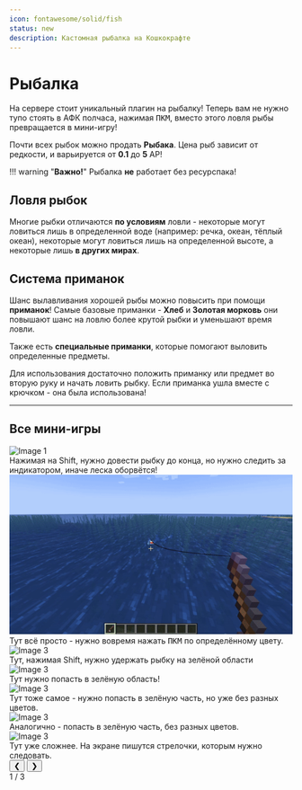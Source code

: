 ```yaml
---
icon: fontawesome/solid/fish
status: new
description: Кастомная рыбалка на Кошкокрафте
---
```


# Рыбалка

На сервере стоит уникальный плагин на рыбалку! Теперь вам не нужно тупо стоять в АФК полчаса, нажимая <span class="keys"><kbd>ПКМ</kbd></span>, вместо этого ловля рыбы превращается в мини-игру!

Почти всех рыбок можно продать **Рыбака**. Цена рыб зависит от редкости, и варьируется от **0.1** до **5** АР!  

!!! warning "**Важно!**"
    Рыбалка **не** работает без ресурспака!

## Ловля рыбок

Многие рыбки отличаются **по условиям** ловли - некоторые могут ловиться лишь в определенной воде (например: речка, океан, тёплый океан), некоторые могут ловиться лишь на определенной высоте, а некоторые лишь **в других мирах**.

## Система приманок

Шанс вылавливания хорошей рыбы можно повысить при помощи **приманок**! Самые базовые приманки - **Хлеб** и **Золотая морковь** они повышают шанс на ловлю более крутой рыбки и уменьшают время ловли.

Также есть **специальные приманки**, которые помогают выловить определенные предметы.

Для использования достаточно положить приманку или предмет во вторую руку и начать ловить рыбку. Если приманка ушла вместе с крючком - она была использована!

***

## Все мини-игры

<div class="carousel-container">
  <div class="carousel">
    <div class="carousel-item">
      <img src="../../../assets/fishing/race.gif" class="carousel-image" alt="Image 1">
      <div class="carousel-caption">Нажимая на Shift, нужно довести рыбку до конца, но нужно следить за индикатором, иначе леска оборвётся!</div>
    </div>
    <div class="carousel-item">
      <img src="../../../assets/fishing/color.gif" class="carousel-image" alt="Image 2">
      <div class="carousel-caption">Тут всё просто - нужно вовремя нажать <span class="keys"><kbd>ПКМ</kbd></span> по определённому цвету.</div>
    </div>
    <div class="carousel-item">
      <img src="../../../assets/fishing/hold.gif" class="carousel-image" alt="Image 3">
      <div class="carousel-caption">Тут, нажимая Shift, нужно удержать рыбку на зелёной области </div>
    </div>
    <div class="carousel-item">
      <img src="../../../assets/fishing/click_v1.gif" class="carousel-image" alt="Image 3">
      <div class="carousel-caption">Тут нужно попасть в зелёную область! </div>
    </div>
    <div class="carousel-item">
      <img src="../../../assets/fishing/click_v2.gif" class="carousel-image" alt="Image 3">
      <div class="carousel-caption">Тут тоже самое - нужно попасть в зелёную часть, но уже без разных цветов.</div>
    </div>
    <div class="carousel-item">
      <img src="../../../assets/fishing/click_v3.gif" class="carousel-image" alt="Image 3">
      <div class="carousel-caption">Аналогично - попасть в зелёную часть, без разных цветов.</div>
    </div>
    <div class="carousel-item">
      <img src="../../../assets/fishing/dance.gif" class="carousel-image" alt="Image 3">
      <div class="carousel-caption">Тут уже сложнее. На экране пишутся стрелочки, которым нужно следовать.  </div>
    </div>
  </div>
  <button class="carousel-button prev-button">&#10094;</button>
  <button class="carousel-button next-button">&#10095;</button>
  <div class="carousel-counter">1 / 3</div>
</div>

<!-- ### **Гонка**

Нажимая на ++left-shift++, нужно довести рыбку до конца, но нужно следить за индикатором, иначе леска оборвётся!

![gonka](../../../assets/fishing/race.gif){width=800 loading="lazy" decoding="async"}

### **Попади в цвет**

Тут всё просто - нужно вовремя нажать <span class="keys"><kbd>ПКМ</kbd></span> по определённому цвету.

![popadi](../../../assets/fishing/color.gif){width=800 loading="lazy" decoding="async"}

### **Удержи**

Тут, нажимая ++left-shift++, нужно удержать рыбку на зелёной области

![hold](../../../assets/fishing/hold.gif){width=800 loading="lazy" decoding="async"}

### **Попади**

Тут нужно попасть в зелёную область! 

<p><span class="green">Зелёный</span> - 100%</p>
<p><span class="gold">Жёлтый</span> - 50%</p>
<p><span style="color:orange">Оранжевый</span> - 25%</p>
<p><span class="red">Красный</span> - 0%</p>

![popadi](../../../assets/fishing/click_v1.gif){width=800 loading="lazy" decoding="async"}

### **Попади v2**

Тут тоже самое - нужно попасть в зелёную часть, но уже без разных цветов.

![popadi2](../../../assets/fishing/click_v2.gif){width=800 loading="lazy" decoding="async"}

### **Попади v3**

Аналогично - попасть в зелёную часть, без разных цветов.

![popadi3](../../../assets/fishing/click_v3.gif){width=800 loading="lazy" decoding="async"}

### **Танцуй**

Тут уже сложнее. На экране пишутся стрелочки, которым нужно следовать.

:material-arrow-left: - ЛКМ, :material-arrow-right: - ПКМ, :material-arrow-up: - Пробел и :material-arrow-down: - Шифт

![dance](../../../assets/fishing/dance.gif){width=800 loading="lazy" decoding="async"} -->
